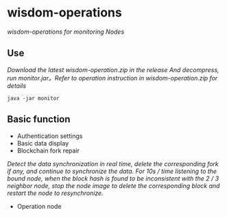 # wisdom-operations 

*wisdom-operations for monitoring Nodes*

## Use
*Download the latest wisdom-operation.zip in the release And decompress, run monitor.jar。Refer to operation instruction in wisdom-operation.zip for details*

```
java -jar monitor
```
## Basic function

* Authentication settings
* Basic data display
* Blockchain fork repair

*Detect the data synchronization in real time, delete the corresponding fork if any, and continue to synchronize the data. For 10s / time listening to the bound node, when the block hash is found to be inconsistent with the 2 / 3 neighbor node, stop the node image to delete the corresponding block and restart the node to resynchronize.*

* Operation node


